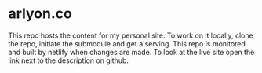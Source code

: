 # arlyon.co
This repo hosts the content for my personal site. To work on it locally, clone the repo, initiate the submodule and get
a'serving. This repo is monitored and built by netlify when changes are made. To look at the live site open the link
next to the description on github.

